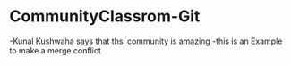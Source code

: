 # CommunityClassrom-Git
-Kunal Kushwaha says that thsi community is amazing 
-this is an Example to make a merge conflict
